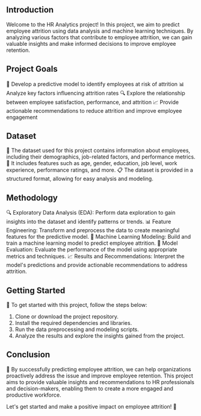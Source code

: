 ## Introduction
Welcome to the HR Analytics project! In this project, we aim to predict employee attrition using data analysis and machine learning techniques. By analyzing various factors that contribute to employee attrition, we can gain valuable insights and make informed decisions to improve employee retention.

## Project Goals
🎯 Develop a predictive model to identify employees at risk of attrition
📊 Analyze key factors influencing attrition rates
🔍 Explore the relationship between employee satisfaction, performance, and attrition
📈 Provide actionable recommendations to reduce attrition and improve employee engagement

## Dataset
📂 The dataset used for this project contains information about employees, including their demographics, job-related factors, and performance metrics.
🔢 It includes features such as age, gender, education, job level, work experience, performance ratings, and more.
📋 The dataset is provided in a structured format, allowing for easy analysis and modeling.

## Methodology
🔍 Exploratory Data Analysis (EDA): Perform data exploration to gain insights into the dataset and identify patterns or trends.
📊 Feature Engineering: Transform and preprocess the data to create meaningful features for the predictive model.
🤖 Machine Learning Modeling: Build and train a machine learning model to predict employee attrition.
🔎 Model Evaluation: Evaluate the performance of the model using appropriate metrics and techniques.
📈 Results and Recommendations: Interpret the model's predictions and provide actionable recommendations to address attrition.

## Getting Started
🔧 To get started with this project, follow the steps below:
1. Clone or download the project repository.
2. Install the required dependencies and libraries.
3. Run the data preprocessing and modeling scripts.
4. Analyze the results and explore the insights gained from the project.

## Conclusion
🎉 By successfully predicting employee attrition, we can help organizations proactively address the issue and improve employee retention. This project aims to provide valuable insights and recommendations to HR professionals and decision-makers, enabling them to create a more engaged and productive workforce.

Let's get started and make a positive impact on employee attrition! 🚀